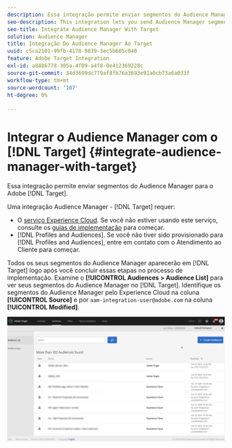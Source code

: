 ```yaml
---
description: Essa integração permite enviar segmentos do Audience Manager para o Target.
seo-description: This integration lets you send Audience Manager segments to Target.
seo-title: Integrate Audience Manager With Target
solution: Audience Manager
title: Integração Do Audience Manager Ao Target
uuid: c5ca2101-99fb-4178-9839-3ec5b605c040
feature: Adobe Target Integration
exl-id: a8486778-305a-4f09-a4f8-0e412369228c
source-git-commit: 34d3699dc779af8fb76a3693e91a0cb73a6a033f
workflow-type: tm+mt
source-wordcount: '107'
ht-degree: 0%

---
```


# Integrar o Audience Manager com o [!DNL Target] {#integrate-audience-manager-with-target}

Essa integração permite enviar segmentos do Audience Manager para o Adobe [!DNL Target].

Uma integração Audience Manager - [!DNL Target] requer:

* O [serviço Experience Cloud](https://experienceleague.adobe.com/docs/id-service/using/home.html). Se você não estiver usando este serviço, consulte os [guias de implementação](https://experienceleague.adobe.com/docs/id-service/using/implementation/implementation-guides.html) para começar.
* [!DNL Profiles and Audiences]. Se você não tiver sido provisionado para [!DNL Profiles and Audiences], entre em contato com o Atendimento ao Cliente para começar.

Todos os seus segmentos do Audience Manager aparecerão em [!DNL Target] logo após você concluir essas etapas no processo de implementação. Examine o **[!UICONTROL Audiences > Audience List]** para ver seus segmentos do Audience Manager no [!DNL Target]. Identifique os segmentos do Audience Manager pelo Experience Cloud na coluna **[!UICONTROL Source]** e por `aam-integration-user@adobe.com` na coluna **[!UICONTROL Modified]**.

![](../assets/target.png)
